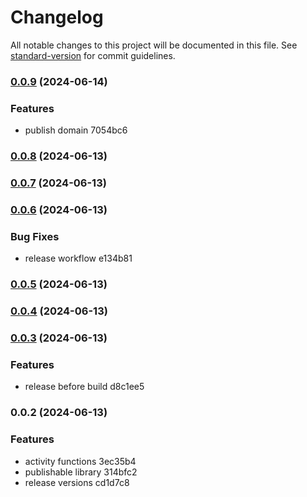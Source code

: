 # Changelog

All notable changes to this project will be documented in this file. See [standard-version](https://github.com/conventional-changelog/standard-version) for commit guidelines.

### [0.0.9](///compare/v0.0.8...v0.0.9) (2024-06-14)


### Features

* publish domain 7054bc6

### [0.0.8](///compare/v0.0.7...v0.0.8) (2024-06-13)

### [0.0.7](///compare/v0.0.6...v0.0.7) (2024-06-13)

### [0.0.6](///compare/v0.0.5...v0.0.6) (2024-06-13)


### Bug Fixes

* release workflow e134b81

### [0.0.5](///compare/v0.0.4...v0.0.5) (2024-06-13)

### [0.0.4](///compare/v0.0.3...v0.0.4) (2024-06-13)

### [0.0.3](///compare/v0.0.2...v0.0.3) (2024-06-13)


### Features

* release before build d8c1ee5

### 0.0.2 (2024-06-13)


### Features

* activity functions 3ec35b4
* publishable library 314bfc2
* release versions cd1d7c8
